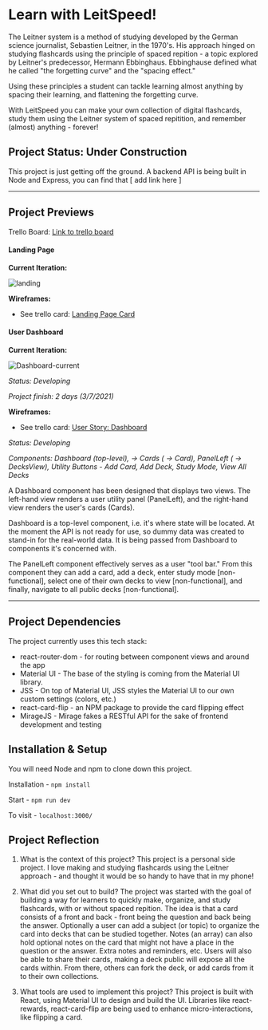 # Learn with LeitSpeed! 

The Leitner system is a method of studying developed by the German science journalist, Sebastien Leitner, in the 1970's. His approach hinged on studying flashcards using the principle of spaced repition - a topic explored by Leitner's predecessor, Hermann Ebbinghaus. Ebbinghause defined what he called "the forgetting curve" and the "spacing effect." 

Using these principles a student can tackle learning almost anything by spacing their learning, and flattening the forgetting curve. 

With LeitSpeed you can make your own collection of digital flashcards, study them using the Leitner system of spaced repitition, and remember (almost) anything - forever! 

## Project Status: Under Construction 

This project is just getting off the ground. A backend API is being built in Node and Express, you can find that [ add link here ]

---- 

## Project Previews 

Trello Board: [Link to trello board](https://trello.com/b/bHMZYP3n/leitspeed)


#### Landing Page

**Current Iteration:**

![landing](https://trello-attachments.s3.amazonaws.com/604482f2f5a7783664563a19/60448a62a05c3a32f4bb7b80/f21d41d3d5351258f339d5a63ec29229/current-landing.jpg)

**Wireframes:** 

- See trello card: [Landing Page Card](https://trello.com/c/2X2MLhc1)


#### User Dashboard

**Current Iteration:** 

![Dashboard-current](https://i.ibb.co/2kY9jwG/leitspeed.jpg)

*Status: Developing* 

*Project finish: 2 days (3/7/2021)* 

**Wireframes:** 

- See trello card: [User Story: Dashboard](https://trello.com/c/1ky1rTXR)

*Status: Developing* 

*Components: Dashboard (top-level), -> Cards ( -> Card), PanelLeft ( -> DecksView), Utility Buttons - Add Card, Add Deck, Study Mode, View All Decks*

A Dashboard component has been designed that displays two views. The left-hand view renders a user utility panel (PanelLeft), and the right-hand view renders the user's cards (Cards). 

Dashboard is a top-level component, i.e. it's where state will be located. At the moment the API is not ready for use, so dummy data was created to stand-in for the real-world data. It is being passed from Dashboard to components it's concerned with. 

The PanelLeft component effectively serves as a user "tool bar." From this component they can add a card, add a deck, enter study mode [non-functional], select one of their own decks to view [non-functional], and finally, navigate to all public decks [non-functional]. 

----

## Project Dependencies 

The project currently uses this tech stack: 

- react-router-dom - for routing between component views and around the app 
- Material UI - The base of the styling is coming from the Material UI library. 
- JSS - On top of Material UI, JSS styles the Material UI to our own custom settings (colors, etc.)
- react-card-flip - an NPM package to provide the card flipping effect 
- MirageJS - Mirage fakes a RESTful API for the sake of frontend development and testing 

## Installation & Setup

You will need Node and npm to clone down this project. 

Installation - `npm install` 

Start - `npm run dev` 

To visit - `localhost:3000/` 


## Project Reflection 

1. What is the context of this project? 
This project is a personal side project. I love making and studying flashcards using the Leitner approach - and thought it would be so handy to have that in my phone! 

2. What did you set out to build? 
The project was started with the goal of building a way for learners to quickly make, organize, and study flashcards, with or without spaced repition. The idea is that a card consists of a front and back - front being the question and back being the answer. Optionally a user can add a subject (or topic) to organize the card into decks that can be studied together. Notes (an array) can also hold optional notes on the card that might not have a place in the question or the answer. Extra notes and reminders, etc. Users will also be able to share their cards, making a deck public will expose all the cards within. From there, others can fork the deck, or add cards from it to their own collections. 

3. What tools are used to implement this project? 
This project is built with React, using Material UI to design and build the UI. Libraries like react-rewards, react-card-flip are being used to enhance micro-interactions, like flipping a card. 


